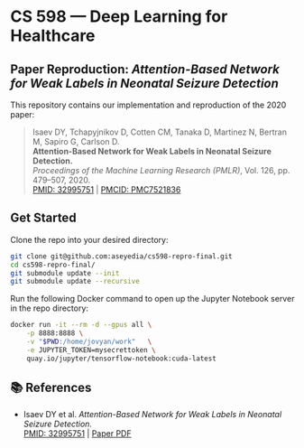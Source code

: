 # CS 598 — Deep Learning for Healthcare  
## Paper Reproduction: *Attention-Based Network for Weak Labels in Neonatal Seizure Detection*

This repository contains our implementation and reproduction of the 2020 paper:

> Isaev DY, Tchapyjnikov D, Cotten CM, Tanaka D, Martinez N, Bertran M, Sapiro G, Carlson D.  
> **Attention-Based Network for Weak Labels in Neonatal Seizure Detection.**  
> *Proceedings of the Machine Learning Research (PMLR)*, Vol. 126, pp. 479–507, 2020.  
> [PMID: 32995751](https://pubmed.ncbi.nlm.nih.gov/32995751) | [PMCID: PMC7521836](https://www.ncbi.nlm.nih.gov/pmc/articles/PMC7521836)

## Get Started

Clone the repo into your desired directory:

```bash
git clone git@github.com:aseyedia/cs598-repro-final.git
cd cs598-repro-final/
git submodule update --init
git submodule update --recursive
```

Run the following Docker command to open up the Jupyter Notebook server in the repo directory:

```bash
docker run -it --rm -d --gpus all \
    -p 8888:8888 \
    -v "$PWD:/home/jovyan/work"   \
    -e JUPYTER_TOKEN=mysecrettoken \
    quay.io/jupyter/tensorflow-notebook:cuda-latest
```

## 📚 References

- Isaev DY et al. *Attention-Based Network for Weak Labels in Neonatal Seizure Detection.*  
  [PMID: 32995751](https://pubmed.ncbi.nlm.nih.gov/32995751) | [Paper PDF](https://proceedings.mlr.press/v126/isaev20a/isaev20a.pdf)
